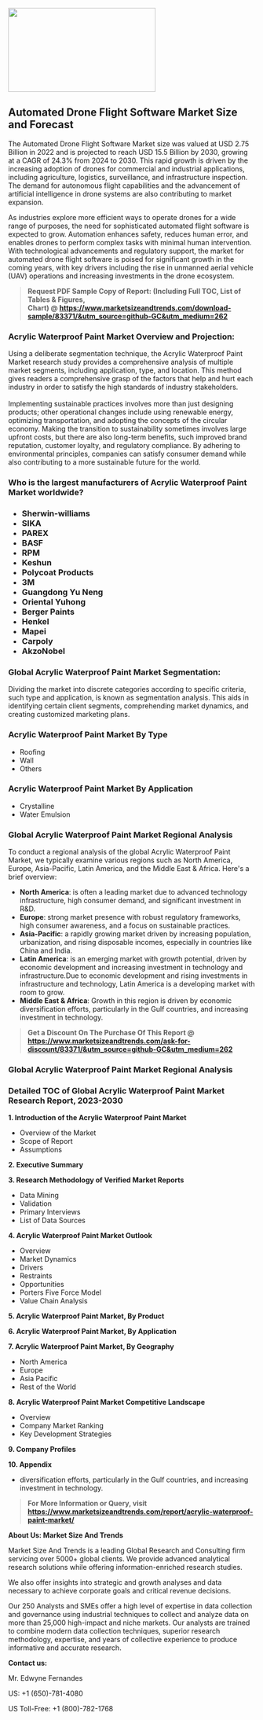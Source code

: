 <p><img class="alignnone size-medium wp-image-20088" src="https://ffe5etoiles.com/wp-content/uploads/2024/12/MST1-300x171.png" alt="" width="300" height="171" /></p><h2>Automated Drone Flight Software Market Size and Forecast</h2><p>The Automated Drone Flight Software Market size was valued at USD 2.75 Billion in 2022 and is projected to reach USD 15.5 Billion by 2030, growing at a CAGR of 24.3% from 2024 to 2030. This rapid growth is driven by the increasing adoption of drones for commercial and industrial applications, including agriculture, logistics, surveillance, and infrastructure inspection. The demand for autonomous flight capabilities and the advancement of artificial intelligence in drone systems are also contributing to market expansion.</p><p>As industries explore more efficient ways to operate drones for a wide range of purposes, the need for sophisticated automated flight software is expected to grow. Automation enhances safety, reduces human error, and enables drones to perform complex tasks with minimal human intervention. With technological advancements and regulatory support, the market for automated drone flight software is poised for significant growth in the coming years, with key drivers including the rise in unmanned aerial vehicle (UAV) operations and increasing investments in the drone ecosystem.</p></p><blockquote id="" class=""><strong>Request PDF Sample Copy of Report: (Including Full TOC, List of Tables &amp; Figures, Chart)&nbsp;@&nbsp;<strong><a href="https://www.marketsizeandtrends.com/download-sample/83371/&utm_source=github-GC&utm_medium=262" target="_blank">https://www.marketsizeandtrends.com/download-sample/83371/&utm_source=github-GC&utm_medium=262</a></strong></strong></blockquote><h3 id="" class="">Acrylic Waterproof Paint Market&nbsp;Overview and Projection:</h3><p id="" class="">Using a deliberate segmentation technique, the Acrylic Waterproof Paint Market research study provides a comprehensive analysis of multiple market segments, including application, type, and location. This method gives readers a comprehensive grasp of the factors that help and hurt each industry in order to satisfy the high standards of industry stakeholders. <br /> <br />Implementing sustainable practices involves more than just designing products; other operational changes include using renewable energy, optimizing transportation, and adopting the concepts of the circular economy. Making the transition to sustainability sometimes involves large upfront costs, but there are also long-term benefits, such improved brand reputation, customer loyalty, and regulatory compliance. By adhering to environmental principles, companies can satisfy consumer demand while also contributing to a more sustainable future for the world.</p><h3 id="" class="">Who is the largest manufacturers of&nbsp;Acrylic Waterproof Paint Market worldwide?</h3><h3 class=""><p><ul><li>Sherwin-williams </li><li> SIKA </li><li> PAREX </li><li> BASF </li><li> RPM </li><li> Keshun </li><li> Polycoat Products </li><li> 3M </li><li> Guangdong Yu Neng </li><li> Oriental Yuhong </li><li> Berger Paints </li><li> Henkel </li><li> Mapei </li><li> Carpoly </li><li> AkzoNobel</li></ul></p></h3><h3 id="" class="">Global&nbsp;Acrylic Waterproof Paint Market Segmentation:</h3><p id="" class="">Dividing the market into discrete categories according to specific criteria, such type and application, is known as segmentation analysis. This aids in identifying certain client segments, comprehending market dynamics, and creating customized marketing plans.</p><h3 id="" class="">Acrylic Waterproof Paint Market&nbsp;By Type</h3><p><p><ul><li>Roofing</li><li> Wall</li><li> Others</p></li></ul></p></p><h3 id="" class="">Acrylic Waterproof Paint Market&nbsp;By Application</h3><p class=""><p><ul><li>Crystalline</li><li> Water Emulsion</li></ul></p></p><h3 id="" class="">Global Acrylic Waterproof Paint Market Regional Analysis</h3><p id="" class="">To conduct a regional analysis of the global Acrylic Waterproof Paint Market, we typically examine various regions such as North America, Europe, Asia-Pacific, Latin America, and the Middle East &amp; Africa. Here's a brief overview:</p><ul><li><strong>North America</strong>: is often a leading market due to advanced technology infrastructure, high consumer demand, and significant investment in R&amp;D.</li><li><strong>Europe</strong>: strong market presence with robust regulatory frameworks, high consumer awareness, and a focus on sustainable practices.</li><li><strong>Asia-Pacific</strong>: a rapidly growing market driven by increasing population, urbanization, and rising disposable incomes, especially in countries like China and India.</li><li><strong>Latin America</strong>: is an emerging market with growth potential, driven by economic development and increasing investment in technology and infrastructure.Due to economic development and rising investments in infrastructure and technology, Latin America is a developing market with room to grow.</li><li><strong>Middle East &amp; Africa</strong>: Growth in this region is driven by economic diversification efforts, particularly in the Gulf countries, and increasing investment in technology.</li></ul><blockquote id="" class=""><strong>Get a Discount On The Purchase Of This Report @ <strong><a href="https://www.marketsizeandtrends.com/ask-for-discount/83371/&utm_source=github-GC&utm_medium=262" target="_blank">https://www.marketsizeandtrends.com/ask-for-discount/83371/&utm_source=github-GC&utm_medium=262</a></strong></strong></blockquote><h3 id="" class="">Global Acrylic Waterproof Paint Market Regional Analysis</h3><h3 id="" class="">Detailed TOC of Global Acrylic Waterproof Paint Market Research Report, 2023-2030</h3><p id="" class=""><strong>1. Introduction of the Acrylic Waterproof Paint Market</strong></p><ul><li>Overview of the Market</li><li>Scope of Report</li><li>Assumptions</li></ul><p id="" class=""><strong>2. Executive Summary</strong></p><p id="" class=""><strong>3. Research Methodology of Verified Market Reports</strong></p><ul><li>Data Mining</li><li>Validation</li><li>Primary Interviews</li><li>List of Data Sources</li></ul><p id="" class=""><strong>4. Acrylic Waterproof Paint Market Outlook</strong></p><ul><li>Overview</li><li>Market Dynamics</li><li>Drivers</li><li>Restraints</li><li>Opportunities</li><li>Porters Five Force Model</li><li>Value Chain Analysis</li></ul><p id="" class=""><strong>5. Acrylic Waterproof Paint Market, By Product</strong></p><p id="" class=""><strong>6. Acrylic Waterproof Paint Market, By Application</strong></p><p id="" class=""><strong>7. Acrylic Waterproof Paint Market, By Geography</strong></p><ul><li>North America</li><li>Europe</li><li>Asia Pacific</li><li>Rest of the World</li></ul><p id="" class=""><strong>8. Acrylic Waterproof Paint Market Competitive Landscape</strong></p><ul><li>Overview</li><li>Company Market Ranking</li><li>Key Development Strategies</li></ul><p id="" class=""><strong>9. Company Profiles</strong></p><p id="" class=""><strong>10. Appendix</strong></p><ul><li>diversification efforts, particularly in the Gulf countries, and increasing investment in technology.</li></ul><blockquote id="" class=""><strong>For More Information or Query, visit <strong><strong><a href="https://www.marketsizeandtrends.com/report/acrylic-waterproof-paint-market/" target="_blank">https://www.marketsizeandtrends.com/report/acrylic-waterproof-paint-market/</a></strong></strong></strong></blockquote><p id="" class=""><strong>About Us: Market Size And Trends</strong></p><p id="" class="">Market Size And Trends is a leading Global Research and Consulting firm servicing over 5000+ global clients. We provide advanced analytical research solutions while offering information-enriched research studies.</p><p id="" class="">We also offer insights into strategic and growth analyses and data necessary to achieve corporate goals and critical revenue decisions.</p><p id="" class="">Our 250 Analysts and SMEs offer a high level of expertise in data collection and governance using industrial techniques to collect and analyze data on more than 25,000 high-impact and niche markets. Our analysts are trained to combine modern data collection techniques, superior research methodology, expertise, and years of collective experience to produce informative and accurate research.</p><p id="" class=""><strong>Contact us:</strong></p><p id="" class="">Mr. Edwyne Fernandes</p><p id="" class="">US: +1 (650)-781-4080</p><p id="" class="">US Toll-Free: +1 (800)-782-1768</p>
